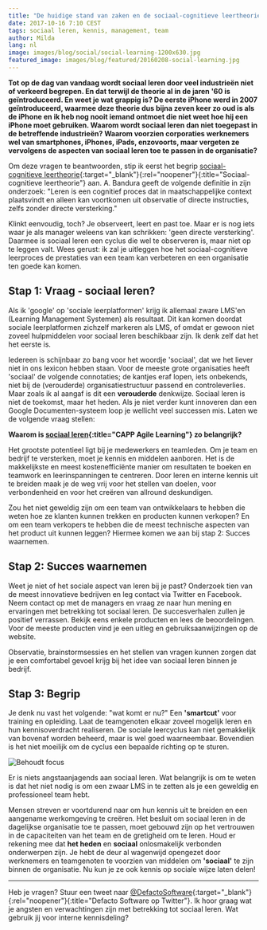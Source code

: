 ```yaml
---
title: "De huidige stand van zaken en de sociaal-cognitieve leertheorie"
date: 2017-10-16 7:10 CEST
tags: sociaal leren, kennis, management, team
author: Milda
lang: nl
image: images/blog/social/social-learning-1200x630.jpg
featured_image: images/blog/featured/20160208-social-learning.jpg
---
```


**Tot op de dag van vandaag wordt sociaal leren door veel industrieën niet of verkeerd begrepen. En dat terwijl de theorie al in de jaren '60 is geïntroduceerd. En weet je wat grappig is? De eerste iPhone werd in 2007 geïntroduceerd, waarmee deze theorie dus bijna zeven keer zo oud is als de iPhone en ik heb nog nooit iemand ontmoet die niet weet hoe hij een iPhone moet gebruiken. Waarom wordt sociaal leren dan niet toegepast in de betreffende industrieën? Waarom voorzien corporaties werknemers wel van smartphones, iPhones, iPads, enzovoorts, maar vergeten ze vervolgens de aspecten van sociaal leren toe te passen in de organisatie?**

Om deze vragen te beantwoorden, stip ik eerst het begrip [sociaal-cognitieve leertheorie](http://psychology.about.com/od/developmentalpsychology/a/sociallearning.htm){:target="_blank"}{:rel="noopener"}{:title="Sociaal-cognitieve leertheorie"} aan. A. Bandura geeft de volgende definitie in zijn onderzoek: "Leren is een cognitief proces dat in maatschappelijke context plaatsvindt en alleen kan voortkomen uit observatie of directe instructies, zelfs zonder directe versterking."

Klinkt eenvoudig, toch? Je observeert, leert en past toe. Maar er is nog iets waar je als manager weleens van kan schrikken: 'geen directe versterking'. Daarmee is sociaal leren een cyclus die wel te observeren is, maar niet op te leggen valt. Wees gerust: ik zal je uitleggen hoe het sociaal-cognitieve leerproces de prestaties van een team kan verbeteren en een organisatie ten goede kan komen.

## Stap 1: Vraag - sociaal leren?

Als ik 'google' op 'sociale leerplatformen' krijg ik allemaal zware LMS'en (Learning Management Systemen) als resultaat. Dit kan komen doordat sociale leerplatformen zichzelf markeren als LMS, of omdat er gewoon niet zoveel hulpmiddelen voor sociaal leren beschikbaar zijn. Ik denk zelf dat het het eerste is.

Iedereen is schijnbaar zo bang voor het woordje 'sociaal', dat we het liever niet in ons lexicon hebben staan. Voor de meeste grote organisaties heeft 'sociaal' de volgende connotaties; de kantjes eraf lopen, iets onbekends, niet bij de (verouderde) organisatiestructuur passend en controleverlies. Maar zoals ik al aangaf is dit een **verouderde** denkwijze. Sociaal leren is niet de toekomst, maar het heden. Als je niet verder kunt innoveren dan een Google Documenten-systeem loop je wellicht veel successen mis. Laten we de volgende vraag stellen:

**Waarom is [sociaal leren](/capp-agile-learning/){:title="CAPP Agile Learning"} zo belangrijk?**

Het grootste potentieel ligt bij je medewerkers en teamleden. Om je team en bedrijf te versterken, moet je kennis en middelen aanboren. Het is de makkelijkste en meest kostenefficiënte manier om resultaten te boeken en teamwork en leerinspanningen te centreren. Door leren en interne kennis uit te breiden maak je de weg vrij voor het stellen van doelen, voor verbondenheid en voor het creëren van allround deskundigen.

Zou het niet geweldig zijn om een team van ontwikkelaars te hebben die weten hoe ze klanten kunnen trekken en producten kunnen verkopen? En om een team verkopers te hebben die de meest technische aspecten van het product uit kunnen leggen? Hiermee komen we aan bij stap 2: Succes waarnemen.

## Stap 2: Succes waarnemen

Weet je niet of het sociale aspect van leren bij je past? Onderzoek tien van de meest innovatieve bedrijven en leg contact via Twitter en Facebook. Neem contact op met de managers en vraag ze naar hun mening en ervaringen met betrekking tot sociaal leren. De succesverhalen zullen je positief verrassen. Bekijk eens enkele producten en lees de beoordelingen. Voor de meeste producten vind je een uitleg en gebruiksaanwijzingen op de website.

Observatie, brainstormsessies en het stellen van vragen kunnen zorgen dat je een comfortabel gevoel krijg bij het idee van sociaal leren binnen je bedrijf.

## Stap 3: Begrip

Je denk nu vast het volgende: "wat komt er nu?" Een **'smartcut'** voor training en opleiding. Laat de teamgenoten elkaar zoveel mogelijk leren en hun kennisoverdracht realiseren. De sociale leercyclus kan niet gemakkelijk van bovenaf worden beheerd, maar is wel goed waarneembaar. Bovendien is het niet moeilijk om de cyclus een bepaalde richting op te sturen.

![Behoudt focus](/images/blog/en/paths.png)

Er is niets angstaanjagends aan sociaal leren. Wat belangrijk is om te weten is dat het niet nodig is om een zwaar LMS in te zetten als je een geweldig en professioneel team hebt.

Mensen streven er voortdurend naar om hun kennis uit te breiden en een aangename werkomgeving te creëren. Het besluit om sociaal leren in de dagelijkse organisatie toe te passen, moet gebouwd zijn op het vertrouwen in de capaciteiten van het team en de gretigheid om te leren. Houd er rekening mee dat **het heden** en **sociaal** onlosmakelijk verbonden onderwerpen zijn. Je hebt de deur al wagenwijd opengezet door werknemers en teamgenoten te voorzien van middelen om **'sociaal'** te zijn binnen de organisatie. Nu kun je ze ook kennis op sociale wijze laten delen!

---

Heb je vragen? Stuur een tweet naar [@DefactoSoftware](https://twitter.com/DefactoSoftware){:target="_blank"}{:rel="noopener"}{:title="Defacto Software op Twitter"}. Ik hoor graag wat je angsten en verwachtingen zijn met betrekking tot sociaal leren. Wat gebruik jij voor interne kennisdeling?

